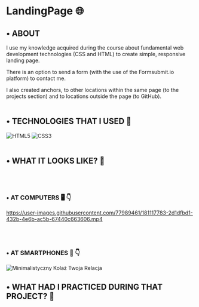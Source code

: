 # LandingPage 🌐


## •	ABOUT

I use my knowledge acquired during the course about fundamental web development technologies (CSS and HTML) to create simple, responsive landing page.

There is an option to send a form (with the use of the Formsubmit.io platform) to contact me.

I also created anchors, to other locations within the same page (to the projects section) and to locations outside the page (to GitHub).
<br></br>

## •	TECHNOLOGIES THAT I USED 🚀
![HTML5](https://img.shields.io/badge/html5-%23E34F26.svg?style=for-the-badge&logo=html5&logoColor=white)
![CSS3](https://img.shields.io/badge/css3-%231572B6.svg?style=for-the-badge&logo=css3&logoColor=white)
<br></br>


## •	WHAT IT LOOKS LIKE? 🤔
<br></br>

### •	AT COMPUTERS 🖥 👇

https://user-images.githubusercontent.com/77989461/181117783-2d1dfbd1-432b-4e6b-ac5b-67440c663606.mp4

<br></br>

### •	AT SMARTPHONES 📱 👇

![Minimalistyczny Kolaż Twoja Relacja](https://user-images.githubusercontent.com/77989461/181222675-f9a32c9e-f949-4184-a443-34577e0acb49.png)

## •	WHAT HAD I PRACTICED DURING THAT PROJECT? 🤔

